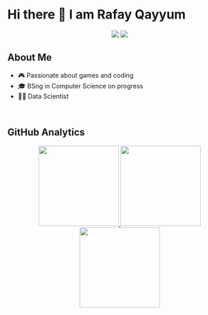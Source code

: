 # Hi there 👋 I am Rafay Qayyum

<p align="center">
<a href="https://www.linkedin.com/in/rafayqayyum"><img src="https://img.shields.io/badge/-Rafay%20Qayyum-0077B5?style=flat-square&logo=Linkedin&logoColor=white"/></a>
<a href="mailto:rafayqayyum786@gmail.com"><img src="https://www.iconfinder.com/icons/4202011/email_gmail_mail_logo_social_social_media_icon"/></a>

## About Me 

- 🎮 Passionate about games and coding
- 🎓 BSng in Computer Science on progress
- 🧑‍💻 Data Scientist


</br>

## GitHub Analytics 

<p align="center">
<a href="https://github.com/rafayqayyum">
  <img height="180em" src="https://github-readme-stats.vercel.app/api?username=rafayqayyum&count_private=true&show_icons=true&theme=merko" />
  <img height="180em" src="https://github-readme-stats-eight-theta.vercel.app/api/top-langs/?username=rafayqayyum&theme=merko&layout=compact&langs_count=10&exclude_repo=gamebase&hide=objective-c,java,ruby,swift,kotlin,shell" />
  <img align="center" height="180em" src="https://github-readme-streak-stats.herokuapp.com/?user=rafayqayyum&theme=merko"/>
</a>
</p>


<!--
**DouglasDRF/DouglasDRF** is a ✨ _special_ ✨ repository because its `README.md` (this file) appears on your GitHub profile.

Here are some ideas to get you started:

- 🔭 I’m currently working on ...
- 🌱 I’m currently learning ...
- 👯 I’m looking to collaborate on ...
- 🤔 I’m looking for help with ...
- 💬 Ask me about ...
- 📫 How to reach me: ...
- 😄 Pronouns: ...
- ⚡ Fun fact: ...
-->
